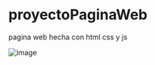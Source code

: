 # proyectoPaginaWeb
pagina web hecha con html css y js


![image](https://user-images.githubusercontent.com/108702192/236353813-b1e7bc8b-cc8c-4276-a1a4-d4465b87142e.png)
